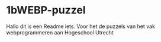 # 1bWEBP-puzzel

Hallo dit is een Readme iets. Voor het de puzzels van het vak webprogrammeren aan Hogeschool Utrecht
